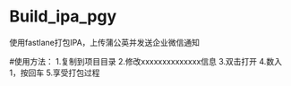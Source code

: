 # Build_ipa_pgy
使用fastlane打包IPA，上传蒲公英并发送企业微信通知

#使用方法：
1.复制到项目目录
2.修改xxxxxxxxxxxxxx信息
3.双击打开
4.数入1，按回车
5.享受打包过程

